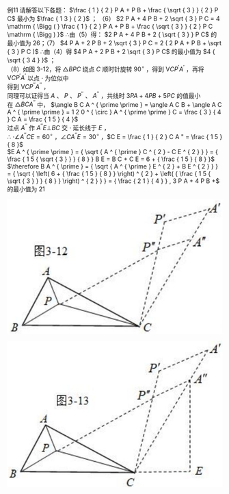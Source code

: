 例11 请解答以下各题： $\frac { 1 } { 2 } P A + P B + \frac { \sqrt { 3 } } { 2 } P C$ 最小为 $\frac { 1 3 } { 2 }$ ；
（6） $2 P A + 4 P B + 2 \sqrt { 3 } P C = 4 \mathrm { \Bigg ( } \frac { 1 } { 2 } P A + P B + \frac { \sqrt { 3 } } { 2 } P C \mathrm { \Bigg ) }$ ∴由（5）得： $2 P A + 4 P B + 2 { \sqrt { 3 } } P C$ 的最小值为 26；（7） $4 P A + 2 P B + 2 \sqrt { 3 } P C = 2 ( 2 P A + P B + \sqrt { 3 } P C )$ ∴由（4）得 $4 P A + 2 P B + 2 \sqrt { 3 } P C$ 的最小值为 $4 { \sqrt { 3 4 } }$ ；  
（8）如图 3-12，将 $\triangle B P C$ 绕点 $C$ 顺时针旋转 $9 0 ^ { \circ }$ ，得到 $\mathrm { V } C P ^ { \prime } A ^ { \prime }$ ，再将 $\mathrm { V } C P ^ { \prime } A ^ { \prime }$ 以点 $\cdot$ 为位似中  
得到 $\mathrm { V } C P ^ { \prime \prime } A ^ { \prime \prime }$ ，  
同理可以证得当 $A$ 、 $P$ 、 $P ^ { \prime \prime }$ 、 $A ^ { \prime \prime }$ ，共线时 $3 P A + 4 P B + 5 P C$ 的值最小  
在 $\triangle B C A ^ { \prime \prime }$ 中， $\angle B C A ^ { \prime \prime } = \angle A C B + \angle A C A ^ { \prime \prime } = 1 2 0 ^ { \circ } A ^ { \prime \prime } C = \frac { 3 } { 4 } C A = \frac { 1 5 } { 4 }$   
过点 $A ^ { \prime \prime }$ 作 $A ^ { \prime \prime } E \bot B C$ 交 $\cdot$ 延长线于 $E$ ，  
∴ $\cdot \angle A ^ { \prime \prime } C E = 6 0 ^ { \circ }$ ，$\angle C A ^ { \prime \prime } E = 3 0 ^ { \circ }$ ，$C E = \frac { 1 } { 2 } C A " = \frac { 1 5 } { 8 }$   
$E A ^ { \prime \prime } = { \sqrt { A ^ { \prime } C ^ { 2 } - C E ^ { 2 } } } = { \frac { 1 5 { \sqrt { 3 } } } { 8 } } B E = B C + C E = 6 + { \frac { 1 5 } { 8 } }$   
$\therefore B A ^ { \prime } = { \sqrt { A ^ { \prime } E ^ { 2 } + B E ^ { 2 } } } = { \sqrt { \left( 6 + { \frac { 1 5 } { 8 } } \right) ^ { 2 } + \left( { \frac { 1 5 { \sqrt { 3 } } } { 8 } } \right) ^ { 2 } } } = { \frac { 2 1 } { 4 } } , 3 P A + 4 P B +$ 的最小值为 21

![](<../../qs_image_DB/专题2-2_费马点与加权费马点详细总结（解析版）/dd0935865f37834ff1ab86b172f8f5ab4595007204d72a9c916787aeda0b2b79.jpg>)

![](<../../qs_image_DB/专题2-2_费马点与加权费马点详细总结（解析版）/ad655e45bc96118bb0b0f03f7b67ccf7f1ab1df63e60201b6e84e72d2e505121.jpg>)
